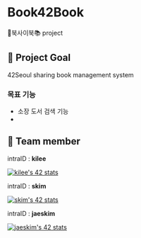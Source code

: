 # Book42Book
📔북사이북📚 project

## 🔖 Project Goal
42Seoul sharing book management system

### 목표 기능
- 소장 도서 검색 기능
-



## 🔖 Team member

intraID : **kilee**

[![kilee's 42 stats](https://badge42.herokuapp.com/api/stats/kilee?privacyEmail=true)](https://github.com/JaeSeoKim/badge42)

intraID : **skim**

[![skim's 42 stats](https://badge42.herokuapp.com/api/stats/skim?privacyEmail=true)](https://github.com/JaeSeoKim/badge42)

intraID : **jaeskim**

[![jaeskim's 42 stats](https://badge42.herokuapp.com/api/stats/jaeskim?privacyEmail=true)](https://github.com/JaeSeoKim/badge42)

